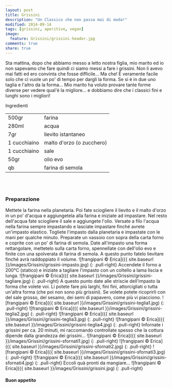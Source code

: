 ```yaml
---
layout: post
title: Grissini
description: "Un Classico che non passa mai di moda!"
modified: 2014-09-14
tags: [grissini, aperitivo, vegan]
image:
  feature: Grissini/grissini-header.jpg
comments: true
share: true
---
```


Sta mattina, dopo che abbiamo messo a letto nostra figlia, mio marito ed io non sapevamo che fare quindi ci siamo messi a fare i grissini. Non li avevo mai fatti ed ero convinta che fosse difficile... Ma che! È veramente facile solo che ci vuole un po' di tempo per dargli la forma. Se si è in due uno taglia e l'altro da la forma... Mio marito ha voluto provare tante forme diverse per vedere qual'è la migliore... e dobbiamo dire che i classici fini e lunghi sono i migliori!


<div class="ingredients">
  <div class="ingredients-title">Ingredienti</div>
  <table>
    <tbody>
      <tr>
        <td>500gr</td>
        <td>farina</td>
      </tr>
      <tr>
        <td>280ml</td>
        <td>acqua</td>
      </tr>
      <tr>
        <td>7gr</td>
        <td>lievito istantaneo</td>
      </tr>
      <tr>
        <td>1 cucchiaino</td>
        <td>malto d'orzo (o zucchero)</td>
      </tr>
      <tr>
        <td>1 cucchiaino</td>
        <td>sale</td>
      </tr>
      <tr>
        <td>50gr</td>
        <td>olio evo</td>
      </tr>
      <tr>
        <td>qb</td>
        <td>farina di semola</td>
      </tr>
    </tbody>
  </table>
  <br></br>
</div>


<h3>
  <font color="grey">
    <i class="icon-cogs"></i>
  </font> Preparazione
</h3>

Mettete la farina nella planetaria. Poi fate sciogliere il lievito e il malto d'orzo in un po' d'acqua e aggiungetela alla farina e iniziate ad impastare. Nel resto dell'acqua fate sciogliere il sale e aggiungete l'olio. Versate a filo l'acqua nella farina sempre impastando e lasciate impastare finché avrete un'impasto elastico. Togliete l'impasto dalla planetaria e impastate con le mani per qualche minuto. Preparate un vassoio con sopra della carta forno e coprite con un po' di farina di semola. Date all'impasto una forma rettangolare, mettetelo sulla carta forno, spennellate con dell'olio evo e finite con una spolverata di farina di semola. A questo punto fatelo lievitare finché avrà raddoppiato il volume.
![frangipani © Erica]({{ site.baseurl }}/images/Grissini/grissini-impasto.jpg)
{: .pull-right}
Accendete il forno a 200°C (statico) e iniziate a tagliare l'impasto con un coltello a lama liscia e lunga.
![frangipani © Erica]({{ site.baseurl }}/images/Grissini/grissini-tagliare.jpg)
{: .pull-right}
A questo punto date alle striscie dell'impasto la forma che volete voi. Li potete fare più larghi, fini fini, attorcigliati o tutta un'altra forma (che poi non sono più grissini). Se volete potete ricoprirli con del sale grosso, del sesamo, dei semi di papavero, come più vi piacciono.
![frangipani © Erica]({{ site.baseurl }}/images/Grissini/grissini-teglia1.jpg)
{: .pull-right}
![frangipani © Erica]({{ site.baseurl }}/images/Grissini/grissini-teglia2.jpg)
{: .pull-right}
![frangipani © Erica]({{ site.baseurl }}/images/Grissini/grissini-teglia3.jpg)
{: .pull-right}
![frangipani © Erica]({{ site.baseurl }}/images/Grissini/grissini-teglia4.jpg)
{: .pull-right}
Infornate i grissini per ca. 20 minuti, mi raccomando controllate spesso che la cottura dipende dalla grandezza dei grissini...
![frangipani © Erica]({{ site.baseurl }}/images/Grissini/grissini-sfornati1.jpg)
{: .pull-right}
![frangipani © Erica]({{ site.baseurl }}/images/Grissini/grissini-sfornati2.jpg)
{: .pull-right}
![frangipani © Erica]({{ site.baseurl }}/images/Grissini/grissini-sfornati3.jpg)
{: .pull-right}
![frangipani © Erica]({{ site.baseurl }}/images/Grissini/grissini-sfornati4.jpg)
{: .pull-right}
Eccoli quà pronti da mangiare...
![frangipani © Erica]({{ site.baseurl }}/images/Grissini/grissini.jpg)
{: .pull-right}


<h4>Buon appetito
  <font color="red">
    <i class="icon-smile"></i>
  </font>
</h4>
